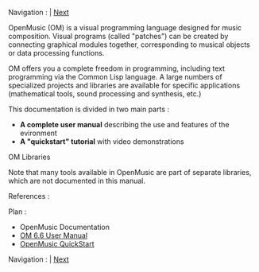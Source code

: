 
Navigation :  | [Next](OM-User-Manual "Next\(OM 6.6
User Manual\)")


OpenMusic (OM) is a visual programming language designed for music
composition. Visual programs (called "patches") can be created by connecting
graphical modules together, corresponding to musical objects or data
processing functions.

OM offers you a complete freedom in programming, including text programming
via the Common Lisp language. A large numbers of specialized projects and
libraries are available for specific applications (mathematical tools, sound
processing and synthesis, etc.)

This documentation is divided in two main parts :

  *  **A complete user manual** describing the use and features of the evironment
  *  **A "quickstart" tutorial** with video demonstrations

OM Libraries

Note that many tools available in OpenMusic are part of separate libraries,
which are not documented in this manual.

References :

Plan :

  * OpenMusic Documentation
  * [OM 6.6 User Manual](OM-User-Manual)
  * [OpenMusic QuickStart](QuickStart-Chapters)

Navigation :  | [Next](OM-User-Manual "Next\(OM 6.6
User Manual\)")

